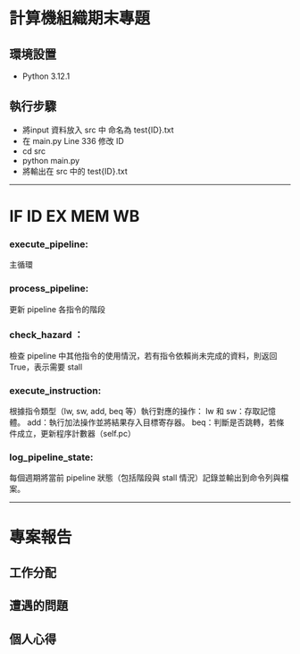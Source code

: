 # 計算機組織期末專題

## 環境設置
- Python 3.12.1

## 執行步驟
- 將input 資料放入 src 中 命名為 test{ID}.txt
- 在 main.py Line 336 修改 ID
- cd src
- python main.py
- 將輸出在 src 中的 test{ID}.txt
---
# IF ID EX MEM WB

### execute_pipeline:

主循環

### process_pipeline:

更新 pipeline 各指令的階段

### check_hazard ：

檢查 pipeline 中其他指令的使用情況，若有指令依賴尚未完成的資料，則返回 True，表示需要 stall

### execute_instruction:

根據指令類型（lw, sw, add, beq 等）執行對應的操作：
lw 和 sw：存取記憶體。
add：執行加法操作並將結果存入目標寄存器。
beq：判斷是否跳轉，若條件成立，更新程序計數器（self.pc）

### log_pipeline_state:

每個週期將當前 pipeline 狀態（包括階段與 stall 情況）記錄並輸出到命令列與檔案。


---
# 專案報告
## 工作分配

## 遭遇的問題

## 個人心得